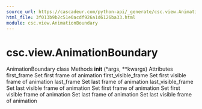 ```yaml
---
source_url: https://cascadeur.com/python-api/_generate/csc.view.AnimationBoundary.html
html_file: 3f013b9b2c51e0acdf926a1d6126ba33.html
module: csc.view.AnimationBoundary
---
```


# csc.view.AnimationBoundary 

AnimationBoundary class Methods __init__ (*args, **kwargs) Attributes first_frame Set first frame of animation first_visible_frame Set first visible frame of animation last_frame Set last frame of animation last_visible_frame Set last visible frame of animation Set first frame of animation Set first visible frame of animation Set last frame of animation Set last visible frame of animation